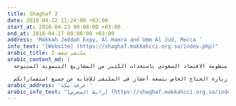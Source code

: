```yaml
---
title: Shaghaf 2
date: 2018-04-22 11:24:00 +03:00
start_at: 2018-04-23 00:00:00 +03:00
end_at: 2018-04-27 00:00:00 +03:00
address: 'Makkah Jeddah Expy, Al Hamra and Umm Al Jud, Mecca '
info_text: "[Website] (https://shaghaf.makkahcci.org.sa/index.php)"
arabic_title: ملتقى شغف 2
arabic_content_md: |
  تسعة أعشار تشارك في ملتقى "شغف2" وتأتي مبادرة شغف للشباب والشابات الذي يواجه الكثير من الصعوبات في استغلال مواهبهم وابداعاتهم وتحويلها لمشاريع وأعمال حرة قد تكون هي في يوم من الأيام المصدر الرئيسي لدخلهم وتحقيق نجاحاتهم، لذا حرصت غرفة تجارة وصناعة مكة المكرمة على إقامة ملتقى يهدف إلى إلهام وتحفيز المواهب الشابة وتشجيعها لاستثمار هذه الابداعات لتعم بها الفائدة على الافراد بشكل خاص وعلى السوق التجاري والصناعي بشكل عام وتكون عاملاً مساهماً في تحقيق رؤية 2030 وجزء من منظومة الاقتصاد السعودي باستحداث الكثير من المشاريع التنموية المتنوعة.

  وبإمكانكم زيارة الجناح الخاص بتسعة أعشار في الملتقى للإجابة عن جميع استفساراتكم.
arabic_address: 'غرفة مكة '
arabic_info_text: "[رابط المعرض] (https://shaghaf.makkahcci.org.sa/index.php)"
---
```


